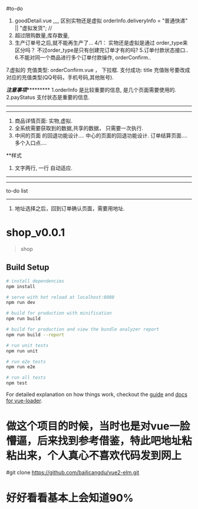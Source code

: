 #to-do
1. goodDetail.vue ,,,, 区别实物还是虚拟  orderInfo.deliveryInfo = "普通快递" || "虚拟发货";  //
2. 超过限购数量,库存数量,
3. 生产订单号之后,就不能再生产了...
4/1： 实物还是虚拟是通过 order_type来区分吗？ 不过order_type是只有创建完订单才有的吗?
5.订单付款状态接口..
6.不能对同一个商品进行多个订单付款操作, orderConfirm..

7.虚拟的 充值类型: orderConfirm.vue ， 下拉框.
                   支付成功: title 充值账号要改成对应的充值类型(QQ号码，手机号码,其他账号).




*******************************注意事项****************************************
 1.orderInfo 是比较重要的信息, 是几个页面需要使用的.
 2.payStatus 支付状态是重要的信息.
*******************************************************************************

**************
1. 商品详情页面:  实物,虚拟.
2. 全系统需要获取到的数据,共享的数据， 只需要一次执行.
3. 中间的页面 的回退功能设计....  中心的页面的回退功能设计.  订单结算页面....多个入口点....


**样式
1. 文字两行, 一行 自动适应.
**************



*******************************************************************************
to-do list
_______________________________________________________________________________
1. 地址选择之后，回到订单确认页面，需要用地址.



# shop_v0.0.1

> shop

## Build Setup

``` bash
# install dependencies
npm install

# serve with hot reload at localhost:8080
npm run dev

# build for production with minification
npm run build

# build for production and view the bundle analyzer report
npm run build --report

# run unit tests
npm run unit

# run e2e tests
npm run e2e

# run all tests
npm test
```

For detailed explanation on how things work, checkout the [guide](http://vuejs-templates.github.io/webpack/) and [docs for vue-loader](http://vuejs.github.io/vue-loader).

# 做这个项目的时候，当时也是对vue一脸懵逼，后来找到参考借鉴，特此吧地址粘粘出来，个人真心不喜欢代码发到网上

 #git clone https://github.com/bailicangdu/vue2-elm.git
 # 好好看看基本上会知道90%
